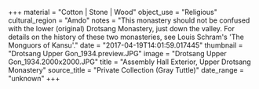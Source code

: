 +++
material = "Cotton | Stone | Wood"
object_use = "Religious"
cultural_region = "Amdo"
notes = "This monastery should not be confused with the lower (original) Drotsang Monastery, just down the valley. For details on the history of these two monasteries, see Louis Schram's 'The Monguors of Kansu'."
date = "2017-04-19T14:01:59.017445"
thumbnail = "Drotsang Upper Gon_1934.preview.JPG"
image = "Drotsang Upper Gon_1934.2000x2000.JPG"
title = "Assembly Hall Exterior,  Upper Drotsang Monastery"
source_title = "Private Collection (Gray Tuttle)"
date_range = "unknown"
+++

